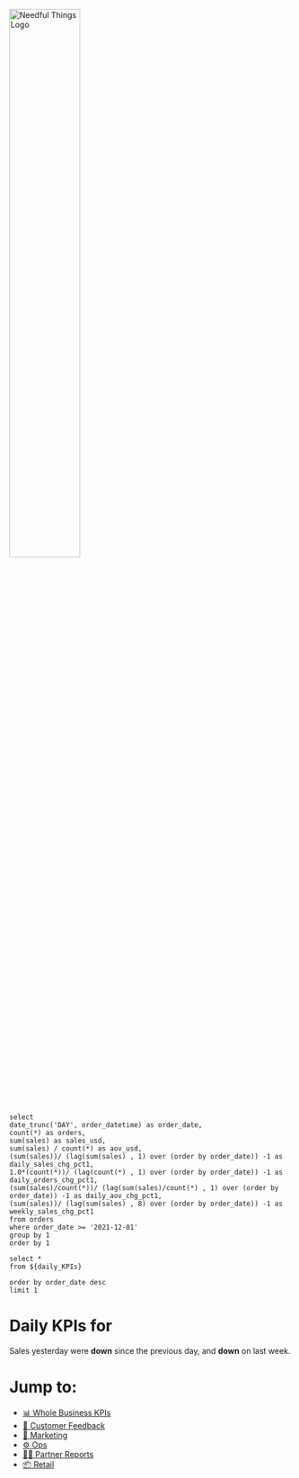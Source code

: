 

![Needful Things Logo](/static/needful-logo.png)

```daily_KPIs
select 
date_trunc('DAY', order_datetime) as order_date,
count(*) as orders,
sum(sales) as sales_usd,
sum(sales) / count(*) as aov_usd,
(sum(sales))/ (lag(sum(sales) , 1) over (order by order_date)) -1 as daily_sales_chg_pct1,
1.0*(count(*))/ (lag(count(*) , 1) over (order by order_date)) -1 as daily_orders_chg_pct1,
(sum(sales)/count(*))/ (lag(sum(sales)/count(*) , 1) over (order by order_date)) -1 as daily_aov_chg_pct1,
(sum(sales))/ (lag(sum(sales) , 8) over (order by order_date)) -1 as weekly_sales_chg_pct1
from orders
where order_date >= '2021-12-01'
group by 1
order by 1
```

```yesterday_KPIs
select *
from ${daily_KPIs}

order by order_date desc
limit 1
```


# Daily KPIs for <Value data={yesterday_KPIs} fmt="dd mmm yy"/>

Sales yesterday were **down** <Value data={yesterday_KPIs} column='daily_sales_chg_pct1' /> since the previous day, and **down** <Value data={yesterday_KPIs} column='weekly_sales_chg_pct1' /> on last week.


<BigValue 
  data={yesterday_KPIs} 
  value='sales_usd' 
  comparison=daily_sales_chg_pct1 
  comparisonTitle='vs prev. day'/>

<BigValue 
  data={yesterday_KPIs} 
  value='orders' 
  comparison=daily_orders_chg_pct1 
  comparisonTitle='vs prev. day'/>

<BigValue 
  data={yesterday_KPIs} 
  value='aov_usd' 
  comparison=daily_aov_chg_pct1 
  comparisonTitle='vs prev. day'/>



<BarChart
    title='Daily sales in last month'
    subtitle='USD'
    data={daily_KPIs}
    x=order_date
    y=sales_usd
/>


# Jump to:

- [📊 Whole Business KPIs](/business-performance)
- [💬 Customer Feedback](/customer)
- [📢 Marketing](/marketing)
- [⚙️ Ops](/operations)
- [🤝🏽 Partner Reports](/partner-reports)
- [📦 Retail](/retail)


<style>
  img {
    width: 50%;
  }
</style>
